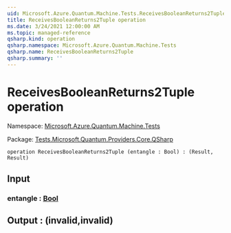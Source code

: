 ```yaml
---
uid: Microsoft.Azure.Quantum.Machine.Tests.ReceivesBooleanReturns2Tuple
title: ReceivesBooleanReturns2Tuple operation
ms.date: 3/24/2021 12:00:00 AM
ms.topic: managed-reference
qsharp.kind: operation
qsharp.namespace: Microsoft.Azure.Quantum.Machine.Tests
qsharp.name: ReceivesBooleanReturns2Tuple
qsharp.summary: ''
---
```


# ReceivesBooleanReturns2Tuple operation

Namespace: [Microsoft.Azure.Quantum.Machine.Tests](xref:Microsoft.Azure.Quantum.Machine.Tests)

Package: [Tests.Microsoft.Quantum.Providers.Core.QSharp](https://nuget.org/packages/Tests.Microsoft.Quantum.Providers.Core.QSharp)




```qsharp
operation ReceivesBooleanReturns2Tuple (entangle : Bool) : (Result, Result)
```


## Input

### entangle : [Bool](xref:microsoft.quantum.lang-ref.bool)





## Output : (__invalid<Result>__,__invalid<Result>__)

